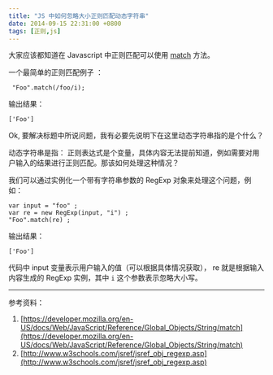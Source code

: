 ```yaml
---
title: "JS 中如何忽略大小正则匹配动态字符串"
date: 2014-09-15 22:31:00 +0800
tags: [正则,js]
---
```


大家应该都知道在 Javascript 中正则匹配可以使用 [match](http://www.w3schools.com/jsref/jsref_match.asp) 方法。

一个最简单的正则匹配例子 ：

```
 "Foo".match(/foo/i);
```

输出结果：
```
['Foo']
```

Ok, 要解决标题中所说问题，我有必要先说明下在这里动态字符串指的是个什么？

动态字符串是指： 正则表达式是个变量，具体内容无法提前知道，例如需要对用户输入的结果进行正则匹配。那该如何处理这种情况？

我们可以通过实例化一个带有字符串参数的 RegExp 对象来处理这个问题，例如：

```
var input = "foo" ;
var re = new RegExp(input, "i") ;
"Foo".match(re) ;
```

输出结果：
```
['Foo']
```

代码中 input 变量表示用户输入的值（可以根据具体情况获取）， re 就是根据输入内容生成的 RegExp 实例，其中 `i` 这个参数表示忽略大小写。

<hr>

参考资料：  

1. [https://developer.mozilla.org/en-US/docs/Web/JavaScript/Reference/Global_Objects/String/match](https://developer.mozilla.org/en-US/docs/Web/JavaScript/Reference/Global_Objects/String/match)
2. [http://www.w3schools.com/jsref/jsref_obj_regexp.asp](http://www.w3schools.com/jsref/jsref_obj_regexp.asp)
